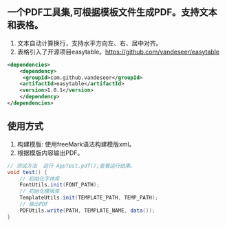 ## 一个PDF工具集,可根据模板文件生成PDF。支持文本和表格。
1. 文本自动计算换行，支持水平方向左、右、居中对齐。
2. 表格引入了开源项目easytable。https://github.com/vandeseer/easytable
```xml
<dependencies>
    <dependency>
     <groupId>com.github.vandeseer</groupId>
    <artifactId>easytable</artifactId>
    <version>1.0.1</version>
    </dependency>
</dependencies>
```
## 使用方式
1. 构建模版: 使用freeMark语法构建模版xml。
2. 根据模版内容输出PDF。
```java
// 测试方法  运行 AppTest.pdf();查看运行结果。 
void test() {
    // 初始化字体库
    FontUtils.init(FONT_PATH);
    // 初始化模版库
    TemplateUtils.init(TEMPLATE_PATH, TEMP_PATH);
    // 输出PDF
    PDFUtils.write(PATH, TEMPLATE_NAME, data());
}

```
